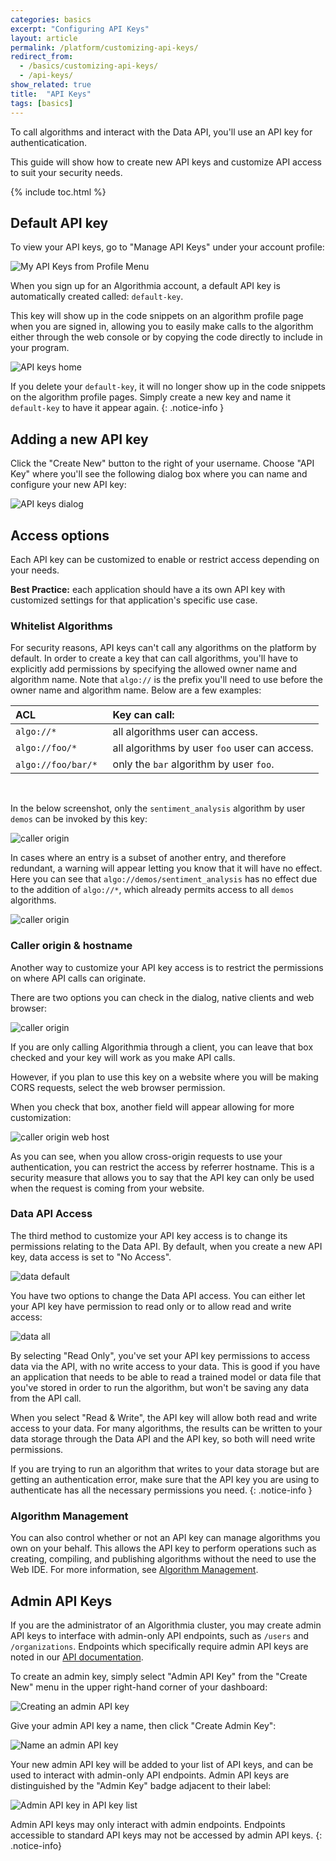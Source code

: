 ```yaml
---
categories: basics
excerpt: "Configuring API Keys"
layout: article
permalink: /platform/customizing-api-keys/
redirect_from:
  - /basics/customizing-api-keys/
  - /api-keys/
show_related: true
title:  "API Keys"
tags: [basics]
---
```


To call algorithms and interact with the Data API, you'll use an API key for authenticatication.

This guide will show how to create new API keys and customize API access to suit your security needs.

{% include toc.html %}

## Default API key

To view your API keys, go to "Manage API Keys" under your account profile:

<img src="{{site.cdnurl}}{{site.baseurl}}/images/post_images/api_keys/my_api_keys_from_profile.png" alt="My API Keys from Profile Menu" class="screenshot">

When you sign up for an Algorithmia account, a default API key is automatically created called: `default-key`.

This key will show up in the code snippets on an algorithm profile page when you are signed in, allowing you to easily make calls to the algorithm either through the web console or by copying the code directly to include in your program.

<img src="{{site.cdnurl}}{{site.baseurl}}/images/post_images/api_keys/default-key.png" alt="API keys home" class="screenshot">

If you delete your `default-key`, it will no longer show up in the code snippets on the algorithm profile pages. Simply create a new key and name it `default-key` to have it appear again.
{: .notice-info }

## Adding a new API key

Click the "Create New" button to the right of your username. Choose "API Key" where you'll see the following dialog box where you can name and configure your new API key:

<img src="{{site.cdnurl}}{{site.baseurl}}/images/post_images/api_keys/new-api-key.png" alt="API keys dialog" class="screenshot img-sm">

## Access options

Each API key can be customized to enable or restrict access depending on your needs.

**Best Practice:** each application should have a its own API key with customized settings for that application's specific use case.

### Whitelist Algorithms

For security reasons, API keys can't call any algorithms on the platform by default. In order to create a key that can call algorithms, you'll have to explicitly add permissions by specifying the allowed owner name and algorithm name. Note that `algo://` is the prefix you'll need to use before the owner name and algorithm name. Below are a few examples:

| ACL        | Key can call: |
| :------------- | :------------- |
|  `algo://*` | all algorithms user can access. |
|  `algo://foo/*` | all algorithms by user `foo` user can access. |
|  `algo://foo/bar/*`&nbsp;&nbsp; | only the `bar` algorithm by user `foo`. |

<br>

In the below screenshot, only the `sentiment_analysis` algorithm by user `demos` can be invoked by this key:

<img src="{{site.cdnurl}}{{site.baseurl}}/images/post_images/api_keys/algo_restrictions_no_star.png" alt="caller origin" class="screenshot img-sm">

In cases where an entry is a subset of another entry, and therefore redundant, a warning will appear letting you know that it will have no effect. Here you can see that `algo://demos/sentiment_analysis` has no effect due to the addition of `algo://*`, which already permits access to all `demos` algorithms.

<img src="{{site.cdnurl}}{{site.baseurl}}/images/post_images/api_keys/algo_restrictions.png" alt="caller origin" class="screenshot img-sm">

### Caller origin & hostname

Another way to customize your API key access is to restrict the permissions on where API calls can originate.

There are two options you can check in the dialog, native clients and web browser:

<img src="{{site.cdnurl}}{{site.baseurl}}/images/post_images/api_keys/call_origin.png" alt="caller origin" class="screenshot img-sm">

If you are only calling Algorithmia through a client, you can leave that box checked and your key will work as you make API calls.

However, if you plan to use this key on a website where you will be making CORS requests, select the web browser permission.

When you check that box, another field will appear allowing for more customization:

<img src="{{site.cdnurl}}{{site.baseurl}}/images/post_images/api_keys/call_origin_web.png" alt="caller origin web host" class="screenshot img-sm">

As you can see, when you allow cross-origin requests to use your authentication, you can restrict the access by referrer hostname. This is a security measure that allows you to say that the API key can only be used when the request is coming from your website.

### Data API Access

The third method to customize your API key access is to change its permissions relating to the Data API. By default, when you create a new API key, data access is set to "No Access".

<img src="{{site.cdnurl}}{{site.baseurl}}/images/post_images/api_keys/data_none.png" alt="data default" class="screenshot img-sm">

You have two options to change the Data API access. You can either let your API key have permission to read only or to allow read and write access:

<img src="{{site.cdnurl}}{{site.baseurl}}/images/post_images/api_keys/data_all.png" alt="data all" class="screenshot img-sm">

By selecting "Read Only", you've set your API key permissions to access data via the API, with no write access to your data. This is good if you have an application that needs to be able to read a trained model or data file that you've stored in order to run the algorithm, but won't be saving any data from the API call.

When you select "Read & Write", the API key will allow both read and write access to your data. For many algorithms, the results can be written to your data storage through the Data API and the API key, so both will need write permissions.

If you are trying to run an algorithm that writes to your data storage but are getting an authentication error, make sure that the API key you are using to authenticate has all the necessary permissions you need.
{: .notice-info }

### Algorithm Management

You can also control whether or not an API key can manage algorithms you own on your behalf. This allows the API key to perform operations such as creating, compiling, and publishing algorithms without the need to use the Web IDE. For more information, see [Algorithm Management]({{site.baseurl}}/algorithm-development/algorithm-management).

## Admin API Keys

If you are the administrator of an Algorithmia cluster, you may create admin API keys to interface with admin-only API endpoints, such as `/users` and `/organizations`. Endpoints which specifically require admin API keys are noted in our [API documentation](/api).

To create an admin key, simply select "Admin API Key" from the "Create New" menu in the upper right-hand corner of your dashboard:

<img src="{{site.cdnurl}}{{site.baseurl}}/images/post_images/api_keys/create-admin-key.png" alt="Creating an admin API key" class="screenshot">

Give your admin API key a name, then click "Create Admin Key":

<img src="{{site.cdnurl}}{{site.baseurl}}/images/post_images/api_keys/describe-admin-key.png" alt="Name an admin API key" class="screenshot">

Your new admin API key will be added to your list of API keys, and can be used to interact with admin-only API endpoints. Admin API keys are distinguished by the "Admin Key" badge adjacent to their label:

<img src="{{site.cdnurl}}{{site.baseurl}}/images/post_images/api_keys/admin-key-in-list.png" alt="Admin API key in API key list" class="screenshot">

Admin API keys may only interact with admin endpoints. Endpoints accessible to standard API keys may not be accessed by admin API keys.
{: .notice-info}
